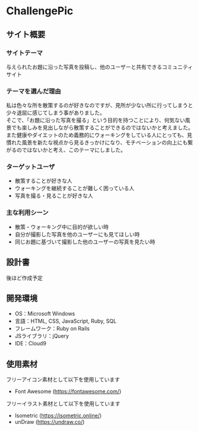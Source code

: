 # ChallengePic

## サイト概要

### サイトテーマ
与えられたお題に沿った写真を投稿し、他のユーザーと共有できるコミュニティサイト

### テーマを選んだ理由
私は色々な所を散策するのが好きなのですが、見所が少ない所に行ってしまうと少々退屈に感じてしまう事がありました。  
そこで、「お題に沿った写真を撮る」という目的を持つことにより、何気ない風景でも楽しみを見出しながら散策することができるのではないかと考えました。  
また健康やダイエットのため義務的にウォーキングをしている人にとっても、見慣れた風景を新たな視点から見るきっかけになり、モチベーションの向上にも繋がるのではないかと考え、このテーマにしました。

### ターゲットユーザ
- 散策することが好きな人
- ウォーキングを継続することが難しく困っている人
- 写真を撮る・見ることが好きな人

### 主な利用シーン
- 散策・ウォーキング中に目的が欲しい時
- 自分が撮影した写真を他のユーザーにも見てほしい時
- 同じお題に基づいて撮影した他のユーザーの写真を見たい時

## 設計書
後ほど作成予定

## 開発環境
- OS：Microsoft Windows
- 言語：HTML, CSS, JavaScript, Ruby, SQL
- フレームワーク：Ruby on Rails
- JSライブラリ：jQuery
- IDE：Cloud9

## 使用素材
フリーアイコン素材として以下を使用しています
- Font Awesome (https://fontawesome.com/)

フリーイラスト素材として以下を使用しています
- Isometric (https://isometric.online/)
- unDraw (https://undraw.co/)